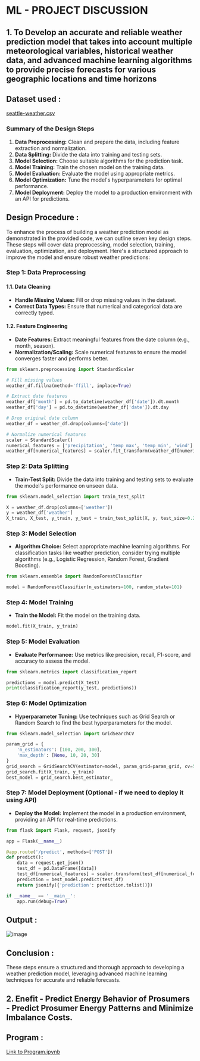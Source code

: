 # ML - PROJECT DISCUSSION
## 1. To Develop an accurate and reliable weather prediction model that takes into account multiple meteorological variables, historical weather data, and advanced machine learning algorithms to provide precise forecasts for various geographic locations and time horizons
## Dataset used :
[seattle-weather.csv](https://github.com/SANTHAN-2006/ML-PROJECT/files/15346849/seattle-weather.csv)

### Summary of the Design Steps
1. **Data Preprocessing:** Clean and prepare the data, including feature extraction and normalization.
2. **Data Splitting:** Divide the data into training and testing sets.
3. **Model Selection:** Choose suitable algorithms for the prediction task.
4. **Model Training:** Train the chosen model on the training data.
5. **Model Evaluation:** Evaluate the model using appropriate metrics.
6. **Model Optimization:** Tune the model's hyperparameters for optimal performance.
7. **Model Deployment:** Deploy the model to a production environment with an API for predictions.

## Design Procedure :
To enhance the process of building a weather prediction model as demonstrated in the provided code, we can outline seven key design steps. These steps will cover data preprocessing, model selection, training, evaluation, optimization, and deployment. Here's a structured approach to improve the model and ensure robust weather predictions:

### Step 1: Data Preprocessing

#### 1.1. Data Cleaning
- **Handle Missing Values:** Fill or drop missing values in the dataset.
- **Correct Data Types:** Ensure that numerical and categorical data are correctly typed.

#### 1.2. Feature Engineering
- **Date Features:** Extract meaningful features from the date column (e.g., month, season).
- **Normalization/Scaling:** Scale numerical features to ensure the model converges faster and performs better.

```python
from sklearn.preprocessing import StandardScaler

# Fill missing values
weather_df.fillna(method='ffill', inplace=True)

# Extract date features
weather_df['month'] = pd.to_datetime(weather_df['date']).dt.month
weather_df['day'] = pd.to_datetime(weather_df['date']).dt.day

# Drop original date column
weather_df = weather_df.drop(columns=['date'])

# Normalize numerical features
scaler = StandardScaler()
numerical_features = ['precipitation', 'temp_max', 'temp_min', 'wind']
weather_df[numerical_features] = scaler.fit_transform(weather_df[numerical_features])
```

### Step 2: Data Splitting

- **Train-Test Split:** Divide the data into training and testing sets to evaluate the model's performance on unseen data.

```python
from sklearn.model_selection import train_test_split

X = weather_df.drop(columns=['weather'])
y = weather_df['weather']
X_train, X_test, y_train, y_test = train_test_split(X, y, test_size=0.2, random_state=101)
```

### Step 3: Model Selection

- **Algorithm Choice:** Select appropriate machine learning algorithms. For classification tasks like weather prediction, consider trying multiple algorithms (e.g., Logistic Regression, Random Forest, Gradient Boosting).

```python
from sklearn.ensemble import RandomForestClassifier

model = RandomForestClassifier(n_estimators=100, random_state=101)
```

### Step 4: Model Training

- **Train the Model:** Fit the model on the training data.

```python
model.fit(X_train, y_train)
```

### Step 5: Model Evaluation

- **Evaluate Performance:** Use metrics like precision, recall, F1-score, and accuracy to assess the model.

```python
from sklearn.metrics import classification_report

predictions = model.predict(X_test)
print(classification_report(y_test, predictions))
```

### Step 6: Model Optimization

- **Hyperparameter Tuning:** Use techniques such as Grid Search or Random Search to find the best hyperparameters for the model.

```python
from sklearn.model_selection import GridSearchCV

param_grid = {
    'n_estimators': [100, 200, 300],
    'max_depth': [None, 10, 20, 30]
}
grid_search = GridSearchCV(estimator=model, param_grid=param_grid, cv=5, n_jobs=-1, verbose=2)
grid_search.fit(X_train, y_train)
best_model = grid_search.best_estimator_
```

### Step 7: Model Deployment (Optional - if we need to deploy it using API)

- **Deploy the Model:** Implement the model in a production environment, providing an API for real-time predictions.

```python
from flask import Flask, request, jsonify

app = Flask(__name__)

@app.route('/predict', methods=['POST'])
def predict():
    data = request.get_json()
    test_df = pd.DataFrame([data])
    test_df[numerical_features] = scaler.transform(test_df[numerical_features])
    prediction = best_model.predict(test_df)
    return jsonify({'prediction': prediction.tolist()})

if __name__ == '__main__':
    app.run(debug=True)
```

## Output :
![image](https://github.com/SANTHAN-2006/ML-PROJECT/assets/80164014/12030051-262d-49e9-95ee-424104142f98)

## Conclusion :
These steps ensure a structured and thorough approach to developing a weather prediction model, leveraging advanced machine learning techniques for accurate and reliable forecasts.

## 2. Enefit - Predict Energy Behavior of Prosumers - Predict Prosumer Energy Patterns and Minimize Imbalance Costs.

## Program :
[Link to Program.ipynb](https://github.com/SANTHAN-2006/ML-PROJECT/blob/main/ML%20project.ipynb)

